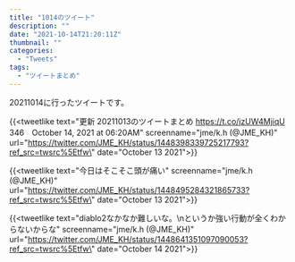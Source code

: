 ```yaml
---
title: "1014のツイート"
description: ""
date: "2021-10-14T21:20:11Z"
thumbnail: ""
categories:
  - "Tweets"
tags:
  - "ツイートまとめ"
---
```

20211014に行ったツイートです。
<!--more-->
{{<tweetlike text=\"更新 20211013のツイートまとめ https://t.co/jzUW4MjiqU 346　October 14, 2021 at 06:20AM\" screenname=\"jme/k.h (@JME_KH)\" url=\"https://twitter.com/JME_KH/status/1448398339725217793?ref_src=twsrc%5Etfw\" date=\"October 13 2021\">}}

{{<tweetlike text=\"今日はそこそこ頭が痛い\" screenname=\"jme/k.h (@JME_KH)\" url=\"https://twitter.com/JME_KH/status/1448495284321865733?ref_src=twsrc%5Etfw\" date=\"October 13 2021\">}}

{{<tweetlike text=\"diablo2なかなか難しいな。\nというか強い行動が全くわからないからな\" screenname=\"jme/k.h (@JME_KH)\" url=\"https://twitter.com/JME_KH/status/1448641351097090053?ref_src=twsrc%5Etfw\" date=\"October 14 2021\">}}

